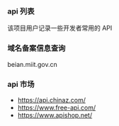 ### api 列表
该项目用户记录一些开发者常用的 API 

### 域名备案信息查询

beian.miit.gov.cn

### api 市场

- https://api.chinaz.com/
- https://www.free-api.com/
- https://www.apishop.net/
